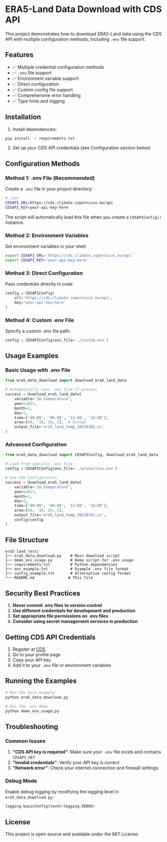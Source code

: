 # ERA5-Land Data Download with CDS API

This project demonstrates how to download ERA5-Land data using the CDS API with multiple configuration methods, including `.env` file support.

## Features

- ✅ Multiple credential configuration methods
- ✅ `.env` file support
- ✅ Environment variable support
- ✅ Direct configuration
- ✅ Custom config file support
- ✅ Comprehensive error handling
- ✅ Type hints and logging

## Installation

1. Install dependencies:
```bash
pip install -r requirements.txt
```

2. Set up your CDS API credentials (see Configuration section below)

## Configuration Methods

### Method 1: .env File (Recommended)

Create a `.env` file in your project directory:

```bash
# .env
CDSAPI_URL=https://cds.climate.copernicus.eu/api
CDSAPI_KEY=your-api-key-here
```

The script will automatically load this file when you create a `CDSAPIConfig()` instance.

### Method 2: Environment Variables

Set environment variables in your shell:

```bash
export CDSAPI_URL='https://cds.climate.copernicus.eu/api'
export CDSAPI_KEY='your-api-key-here'
```

### Method 3: Direct Configuration

Pass credentials directly in code:

```python
config = CDSAPIConfig(
    url='https://cds.climate.copernicus.eu/api',
    key='your-api-key-here'
)
```

### Method 4: Custom .env File

Specify a custom .env file path:

```python
config = CDSAPIConfig(env_file='./custom.env')
```

## Usage Examples

### Basic Usage with .env File

```python
from era5_data_download import download_era5_land_data

# Automatically uses .env file if present
success = download_era5_land_data(
    variable='2m_temperature',
    year=2023,
    month=1,
    day=1,
    time=['00:00', '06:00', '12:00', '18:00'],
    area=[60, -10, 50, 2],  # Europe
    output_file='era5_land_temp_20230101.nc'
)
```

### Advanced Configuration

```python
from era5_data_download import CDSAPIConfig, download_era5_land_data

# Load from specific .env file
config = CDSAPIConfig(env_file='./production.env')

# Use the configuration
success = download_era5_land_data(
    variable='2m_temperature',
    year=2023,
    month=1,
    day=1,
    time=['00:00', '06:00', '12:00', '18:00'],
    area=[60, -10, 50, 2],
    output_file='era5_land_temp_20230101.nc',
    config=config
)
```

## File Structure

```
era5_land_test/
├── era5_data_download.py    # Main download script
├── demo_env_usage.py        # Demo script for .env usage
├── requirements.txt         # Python dependencies
├── env_example.txt          # Example .env file format
├── config_example.txt       # Alternative config format
└── README.md               # This file
```

## Security Best Practices

1. **Never commit .env files to version control**
2. **Use different credentials for development and production**
3. **Set appropriate file permissions on .env files**
4. **Consider using secret management services in production**

## Getting CDS API Credentials

1. Register at [CDS](https://cds.climate.copernicus.eu/)
2. Go to your profile page
3. Copy your API key
4. Add it to your `.env` file or environment variables

## Running the Examples

```bash
# Run the main example
python era5_data_download.py

# Run the .env demo
python demo_env_usage.py
```

## Troubleshooting

### Common Issues

1. **"CDS API key is required"**: Make sure your `.env` file exists and contains `CDSAPI_KEY`
2. **"Invalid credentials"**: Verify your API key is correct
3. **"Network error"**: Check your internet connection and firewall settings

### Debug Mode

Enable debug logging by modifying the logging level in `era5_data_download.py`:

```python
logging.basicConfig(level=logging.DEBUG)
```

## License

This project is open source and available under the MIT License. 